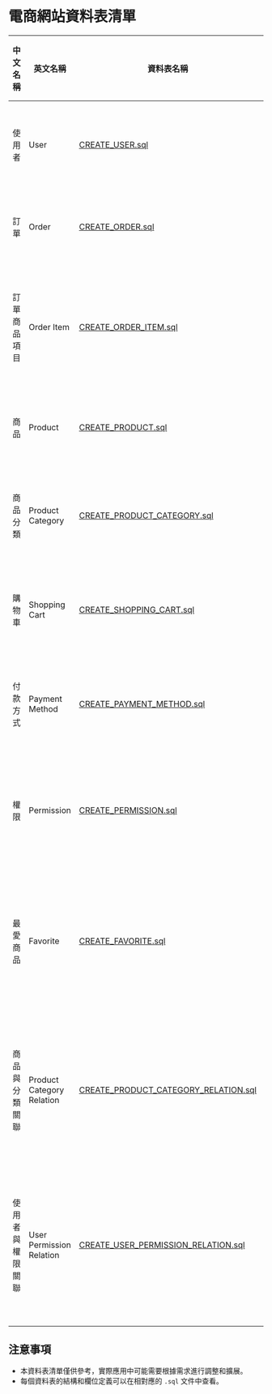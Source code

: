# 電商網站資料表清單

| 中文名稱         | 英文名稱        | 資料表名稱        | 資料表用途                                      |
|------------------|----------------|-------------------|-----------------------------------------------|
| 使用者           | User           | [CREATE_USER.sql](./DB/CREATE_USER.sql)           | 儲存使用者資訊                                |
| 訂單             | Order          | [CREATE_ORDER.sql](./DB/CREATE_ORDER.sql)         | 儲存訂單資訊                                  |
| 訂單商品項目     | Order Item     | [CREATE_ORDER_ITEM.sql](./DB/CREATE_ORDER_ITEM.sql) | 儲存訂單內商品的資訊                         |
| 商品             | Product        | [CREATE_PRODUCT.sql](./DB/CREATE_PRODUCT.sql)     | 儲存商品資訊                                  |
| 商品分類         | Product Category | [CREATE_PRODUCT_CATEGORY.sql](./DB/CREATE_PRODUCT_CATEGORY.sql) | 儲存商品分類資訊 |
| 購物車           | Shopping Cart  | [CREATE_SHOPPING_CART.sql](./DB/CREATE_SHOPPING_CART.sql) | 儲存購物車資訊                             |
| 付款方式         | Payment Method | [CREATE_PAYMENT_METHOD.sql](./DB/CREATE_PAYMENT_METHOD.sql) | 儲存付款方式資訊                             |
| 權限             | Permission     | [CREATE_PERMISSION.sql](./DB/CREATE_PERMISSION.sql) | 儲存使用者權限資訊                           |
| 最愛商品         | Favorite       | [CREATE_FAVORITE.sql](./DB/CREATE_FAVORITE.sql)   | 儲存使用者最愛的商品資訊                     |
| 商品與分類關聯   | Product Category Relation | [CREATE_PRODUCT_CATEGORY_RELATION.sql](./DB/CREATE_PRODUCT_CATEGORY_RELATION.sql) | 儲存商品與分類之間的關聯 |
| 使用者與權限關聯 | User Permission Relation | [CREATE_USER_PERMISSION_RELATION.sql](./DB/CREATE_USER_PERMISSION_RELATION.sql) | 儲存使用者與權限之間的關聯 |

## 注意事項
- 本資料表清單僅供參考，實際應用中可能需要根據需求進行調整和擴展。
- 每個資料表的結構和欄位定義可以在相對應的 `.sql` 文件中查看。
